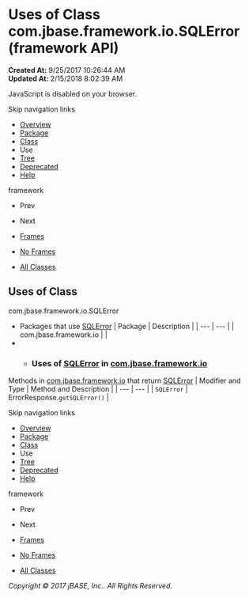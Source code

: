 # Uses of Class com.jbase.framework.io.SQLError (framework   API)

**Created At:** 9/25/2017 10:26:44 AM  
**Updated At:** 2/15/2018 8:02:39 AM  

<!--<br>    try {<br>        if (location.href.indexOf('is-external=true') == -1) {<br>            parent.document.title="Uses of Class com.jbase.framework.io.SQLError (framework   API)";<br>        }<br>    }<br>    catch(err) {<br>    }<br>//-->
JavaScript is disabled on your browser.

Skip navigation links

- [Overview](../../../../../overview-summary.html)
- [Package](/39220-io/com_jbase_framework_io_package-summary)
- [Class](/39220-io/com_jbase_framework_io_SQLError "class in com.jbase.framework.io")
- Use
- [Tree](/39220-io/com_jbase_framework_io_package-tree)
- [Deprecated](../../../../../deprecated-list.html)
- [Help](../../../../../help-doc.html)


framework <br>

- Prev
- Next


- [Frames](../../../../../index.html?com/jbase/framework/io/class-use//39223-class-use/com_jbase_framework_io_class-use_SQLError)
- [No Frames](/39223-class-use/com_jbase_framework_io_class-use_SQLError)


- [All Classes](../../../../../allclasses-noframe.html)


<!--<br>  allClassesLink = document.getElementById("allclasses\_navbar\_top");<br>  if(window==top) {<br>    allClassesLink.style.display = "block";<br>  }<br>  else {<br>    allClassesLink.style.display = "none";<br>  }<br>  //-->

## Uses of Class
com.jbase.framework.io.SQLError

- Packages that use [SQLError](/39220-io/com_jbase_framework_io_SQLError "class in com.jbase.framework.io") | Package | Description |
| --- | --- |
| com.jbase.framework.io |   |
- - ### Uses of [SQLError](/39220-io/com_jbase_framework_io_SQLError "class in com.jbase.framework.io") in [com.jbase.framework.io](/39220-io/com_jbase_framework_io_package-summary)


Methods in [com.jbase.framework.io](/39220-io/com_jbase_framework_io_package-summary) that return [SQLError](/39220-io/com_jbase_framework_io_SQLError "class in com.jbase.framework.io") | Modifier and Type | Method and Description |
| --- | --- |
| `SQLError` | ErrorResponse.`getSQLError()`  |

Skip navigation links

- [Overview](../../../../../overview-summary.html)
- [Package](/39220-io/com_jbase_framework_io_package-summary)
- [Class](/39220-io/com_jbase_framework_io_SQLError "class in com.jbase.framework.io")
- Use
- [Tree](/39220-io/com_jbase_framework_io_package-tree)
- [Deprecated](../../../../../deprecated-list.html)
- [Help](../../../../../help-doc.html)


framework <br>

- Prev
- Next


- [Frames](../../../../../index.html?com/jbase/framework/io/class-use//39223-class-use/com_jbase_framework_io_class-use_SQLError)
- [No Frames](/39223-class-use/com_jbase_framework_io_class-use_SQLError)


- [All Classes](../../../../../allclasses-noframe.html)


<!--<br>  allClassesLink = document.getElementById("allclasses\_navbar\_bottom");<br>  if(window==top) {<br>    allClassesLink.style.display = "block";<br>  }<br>  else {<br>    allClassesLink.style.display = "none";<br>  }<br>  //-->

*Copyright © 2017 jBASE, Inc.. All Rights Reserved.*
